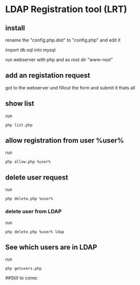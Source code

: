  
# LDAP Registration tool (LRT)

## install

rename the "config.php.dist" to "config.php" and edit it

import db.sql into mysql

run webserver with php and as root dir "www-root"

## add an registation request

got to the webserver und fillout the form and submit it
thats all

## show list

run

	php list.php

## allow registration from user %user%

run

	php allow.php %user%

## delete user request

run

	php delete.php %user%

### delete user from LDAP

run	
	
	php delete.php %user% ldap 
	
## See  which users are in LDAP 

run 	
	
	php getusers.php
	
##Still to come:

